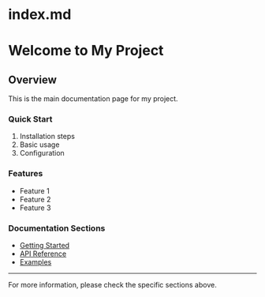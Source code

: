 # index.md
# Welcome to My Project

## Overview
This is the main documentation page for my project.

### Quick Start
1. Installation steps
2. Basic usage
3. Configuration

### Features
- Feature 1
- Feature 2
- Feature 3

### Documentation Sections
* [Getting Started](./getting-started.md)
* [API Reference](./api-reference.md)
* [Examples](./examples.md)

---
For more information, please check the specific sections above.